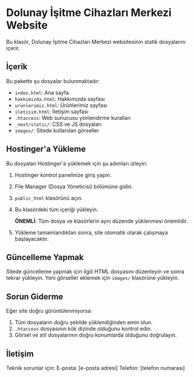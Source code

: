 # Dolunay İşitme Cihazları Merkezi Website

Bu klasör, Dolunay İşitme Cihazları Merkezi websitesinin statik dosyalarını içerir. 

## İçerik

Bu pakette şu dosyalar bulunmaktadır:

- `index.html`: Ana sayfa
- `hakkimizda.html`: Hakkımızda sayfası
- `urunlerimiz.html`: Ürünlerimiz sayfası 
- `iletisim.html`: İletişim sayfası
- `.htaccess`: Web sunucusu yönlendirme kuralları
- `_next/static/`: CSS ve JS dosyaları
- `images/`: Sitede kullanılan görseller

## Hostinger'a Yükleme

Bu dosyaları Hostinger'a yüklemek için şu adımları izleyin:

1. Hostinger kontrol panelinize giriş yapın.
2. File Manager (Dosya Yöneticisi) bölümüne gidin.
3. `public_html` klasörünü açın.
4. Bu klasördeki tüm içeriği yükleyin.
   
   **ÖNEMLİ**: Tüm dosya ve klasörlerin aynı düzende yüklenmesi önemlidir.

5. Yükleme tamamlandıktan sonra, site otomatik olarak çalışmaya başlayacaktır.

## Güncelleme Yapmak

Sitede güncelleme yapmak için ilgili HTML dosyasını düzenleyin ve sonra tekrar yükleyin. Yeni görseller eklemek için `images/` klasörüne yükleyin.

## Sorun Giderme

Eğer site doğru görüntülenmiyorsa:

1. Tüm dosyaların doğru şekilde yüklendiğinden emin olun.
2. `.htaccess` dosyasının kök dizinde olduğunu kontrol edin.
3. Görsel ve stil dosyalarının doğru konumlarda olduğunu doğrulayın.

## İletişim

Teknik sorunlar için:
E-posta: [e-posta adresi]
Telefon: [telefon numarası] 